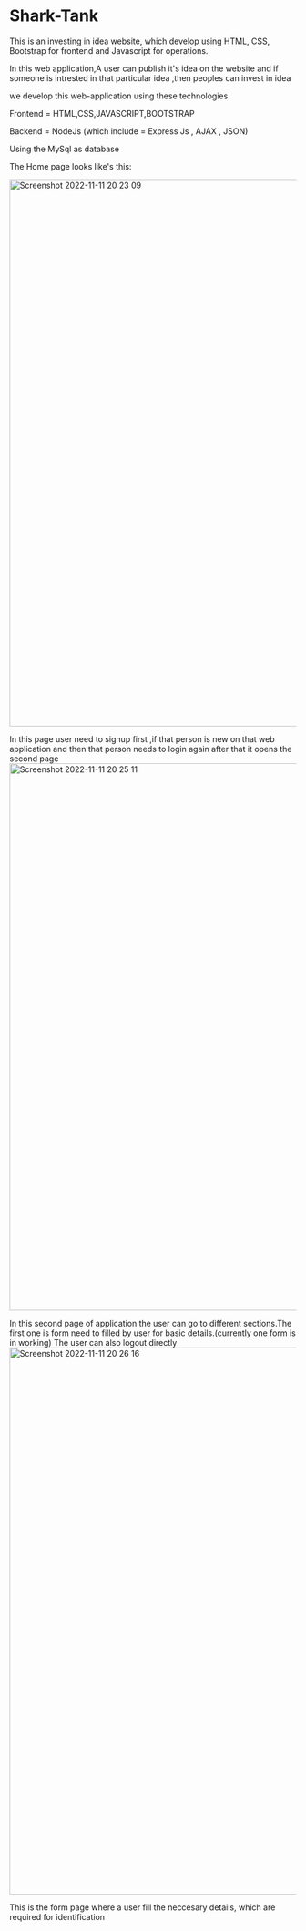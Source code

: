 # Shark-Tank
This is an investing in idea website, which develop using HTML, CSS, Bootstrap for frontend and Javascript for operations.




In this web application,A user can publish it's idea on the website and
if someone is intrested in that particular idea ,then peoples can invest
in idea






we develop this web-application using these technologies


Frontend = HTML,CSS,JAVASCRIPT,BOOTSTRAP



Backend = NodeJs (which include = Express Js , AJAX , JSON)


Using the MySql as database


The Home page looks like's this:

<img width="960" alt="Screenshot 2022-11-11 20 23 09" src="https://user-images.githubusercontent.com/66304809/201366312-28734ccc-57e1-4e26-88a0-ac4d926e534d.png">


In this page user need to signup first ,if that person is new on that web application and then that person needs to login again after that it opens the second page
<img width="960" alt="Screenshot 2022-11-11 20 25 11" src="https://user-images.githubusercontent.com/66304809/201366466-116294d4-4ff2-4208-8177-9f05da78801f.png">


In this second page of application the user can go to different sections.The first one is form need to filled by user for basic details.(currently one form is in working)
The user can also  logout directly
<img width="960" alt="Screenshot 2022-11-11 20 26 16" src="https://user-images.githubusercontent.com/66304809/201366484-f540ad4d-a6cf-4a51-8a37-f7a50deb178a.png">


This is the form page where a user fill the neccesary details, which are required for identification
